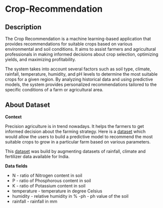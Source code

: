 # Crop-Recommendation

## Description

The Crop Recommendation is a machine learning-based application that provides recommendations for suitable crops based on various environmental and soil conditions. It aims to assist farmers and agricultural professionals in making informed decisions about crop selection, optimizing yields, and maximizing profitability.

The system takes into account several factors such as soil type, climate, rainfall, temperature, humidity, and pH levels to determine the most suitable crops for a given region. By analyzing historical data and using predictive models, the system provides personalized recommendations tailored to the specific conditions of a farm or agricultural area.

## About Dataset

**Context**

Precision agriculture is in trend nowadays. It helps the farmers to get informed decision about the farming strategy. Here is a [dataset](https://www.kaggle.com/datasets/atharvaingle/crop-recommendation-dataset/data) which would allow the users to build a predictive model to recommend the most suitable crops to grow in a particular farm based on various parameters.

This [dataset](https://www.kaggle.com/datasets/atharvaingle/crop-recommendation-dataset/data) was build by augmenting datasets of rainfall, climate and fertilizer data available for India.

**Data fields**

- N - ratio of Nitrogen content in soil
- P - ratio of Phosphorous content in soil
- K - ratio of Potassium content in soil
- temperature - temperature in degree Celsius
- humidity - relative humidity in %
 -ph - ph value of the soil
- rainfall - rainfall in mm
